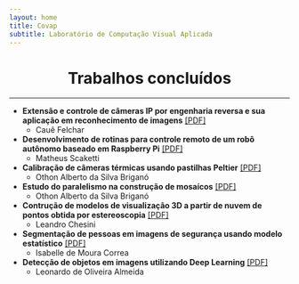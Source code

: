 ```yaml
---
layout: home
title: Covap
subtitle: Laboratório de Computação Visual Aplicada
---
```


# <center>Trabalhos concluídos</center>

***

- **Extensão e controle de câmeras IP por engenharia reversa e sua aplicação em reconhecimento de imagens** [[PDF]](https://eventos.utfpr.edu.br//sicite/sicite2017/paper/view/1342)
    - Cauê Felchar
- **Desenvolvimento de rotinas para controle remoto de um robô autônomo baseado em Raspberry Pi** [[PDF]](https://eventos.utfpr.edu.br//sicite/sicite2019/paper/viewFile/4640/1324)
    - Matheus Scaketti
- **Calibração de câmeras térmicas usando pastilhas Peltier** [[PDF]]()
    - Othon Alberto da Silva Briganó
- **Estudo do paralelismo na construção de mosaícos** [[PDF]](https://eventos.utfpr.edu.br//sicite/sicite2019/paper/viewFile/4528/1319)
    - Othon Alberto da Silva Briganó
- **Contrução de modelos de visualização 3D a partir de nuvem de pontos obtida por estereoscopia** [[PDF]](https://eventos.utfpr.edu.br//sicite/sicite2018/paper/view/3773)
    - Leandro Chesini
- **Segmentação de pessoas em imagens de segurança usando modelo estatístico** [[PDF]](https://eventos.utfpr.edu.br//sicite/sicite2018/paper/view/3347)
    - Isabelle de Moura Correa
- **Detecção de objetos em imagens utilizando Deep Learning** [[PDF]](https://eventos.utfpr.edu.br//sicite/sicite2018/paper/view/2893)
    - Leonardo de Oliveira Almeida
